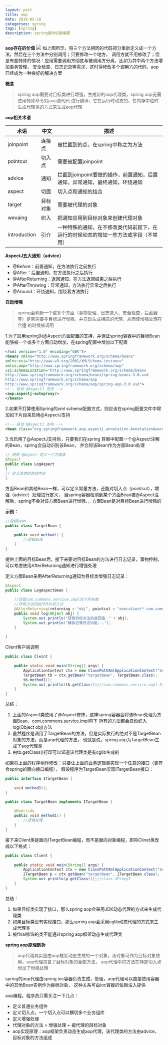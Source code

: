 ```yaml
---
layout: post
title: aop
date: 2018-05-18
categories: spring
tags: [spring]
description: spring面向切面编程
---
```


**aop存在的价值**
![](/images/aop.png)
如上图所示，将三个方法相同的代码部分重新定义成一个方法，然后在三个方法中分别调用；只要修改一个地方，
调用方就不用修改了；但是有些特殊的情况：应用需要调用方彻底与被调用方分离，比如为其中两个方法增加事务管理，
安全检查、日志记录等需求，这时得修改多个调用方的代码，aop已经成为一种良好的解决方案


**概念**
> spring aop需要对目标类进行增强，生成新的aop代理类，spring aop无需使用特殊命令对java源代码
进行编译，它在运行时动态的，在内存中临时生成代理类的方式来生成aop代理

**aop相关术语**<br/>

|术语|中文|描述|
|---|---|---|
|joinpoint|连接点|被拦截到的点，在spring中称之为方法|
|pointcut|切入点|需要被配置joinpoint|
|advice|通知|拦截到joinpoint要做的操作，前置通知，后置通知，异常通知，最终通知，环绕通知|
|aspect|切面|切入点和通知的结合|
|target|目标对象|需要被代理的对象|
|wevaing|织入|把通知应用到目标对象来创建代理对象|
|introduction|引介|一种特殊的通知，在不修改类代码前提下，在运行的时候动态的增加一些方法或字段（不常用）|

**AspectJ五大通知（advice）**
- @Before：前置通知，在方法执行之前执行
- @After：后置通知，在方法执行之后执行
- @AfterReturning：返回通知，在方法返回结果之后执行
- @AfterThrowing：异常通知，方法执行异常之后执行
- @Around：环绕通知，围绕着方法执行

**自动增强**
> spring会判断一个或多个方面（事物管理、日志录入、安全检查，拦截器等）是否需要多目标进行增强，并自动生成相应的代理，从而使增强处理在合适
的时候被调用

1.为了启用spring对@Aspect方面配置的支持，并保证spring容器中的目标Bean能够被一个或多个方面自动增加，在spring配置中增加以下配置
```xml
<?xml version="1.0" encoding="GBK"?> 
<beans xmlns="http://www.springframework.org/schema/beans"
xmlns:xsi="http://www.w3.org/2001/XMLSchema-instance"
xmlns:aop="http://www.springframework.org/schema/aop"
xsi:schemaLocation="http://www.springframework.org/schema/beans 
http://www.springframework.org/schema/beans/spring-beans-3.0.xsd 
http://www.springframework.org/schema/aop 
http://www.springframework.org/schema/aop/spring-aop-3.0.xsd"> 
<!-- 启动 @AspectJ 支持 -->
<aop:aspectj-autoproxy/> 
</beans>
```
2.如果不打算使用Spring的xml schema配置方式，则应该在spring配置文件中增加如下片段来启用@AspectJ支持
```xml
<!-- 启动 @AspectJ 支持 -->
<bean class="org.springframework.aop.aspectj.annotation.AnnotationAwareAspectJAutoProxyCreator"/>
```
3.当启用了@AspectJ支持后，只要我们在spring 容器中配置一个@Aspect注解的Bean，spring会自动识别该Bean，
并会将该Bean作为方面Bean处理
```java
// 使用 @Aspect 定义一个方面类
@Aspect 
public class LogAspect 
{ 
// 定义该类的其他内容
}
```
方面Bean和其他Bean一样，可以定义常量方法，还能对切入点（pointcut），增强（advice）处理进行定义，
当spring容器检测到某个方面Bean被@Aspect注解后，spring不会对该方面Bean进行增强，，方面Bean是对目标Bean进行增强的<br/>


**示例：**
```java
//目标Bean
public class TargetBean {
    
    public void method() {
        //逻辑处理
    }
}
```
提供上面的目标Bean后，接下来要对目标Bean的方法进行日志记录，事物控制，可以考虑使用AfterReturning通知进行增强处理<br/>

定义方面Bean采用AfterReturning通知为目标类增强日志记录：
```java
@Aspect
public class LogAspectBean {
    
    //匹配com.commons.service.impl包下所有类
    //所有方法的执行作为切入点
    @AfterReturning(returning = "obj", pointcut = "execution(* com.commons.service.impl.*.*(...))")
    public void log(Object obj) {
        System.out.println("获取目标方法的返回值：" + obj);
        System.out.println("模拟记录日志功能...");
    }
    
}
```
Client客户端调用
```java
public class Cleint {
    
    public static void main(String[] args) {
        ApplicationContext ctx = new ClassPathXmlApplicationContext("beam.xml");
        TargetBean tb = ctx.getBean("targetBean", TargetBean.class);
        tb.method1();
        System.out.println(tb.getClass());//com.commons.service.impl.TargetBean$$EnhancerByCGLIB$$290441d2
    }
}
```

总结：<br/>
1. 上面的Aspect类使用了@Aspect修饰，这样spring容器会将该Bean处理为方面Bean，com.commons.service.impl包下
所有的方法都会自动织入log(Object obj)方法
2. 虽然程序是调用了TargetBean的方法，但是实际执行的绝对不是TargetBean对象的方法，而是aop代理的方法，
也就是说，spring aop为TargetBean生成了aop代理类
3. 由tb.getClass()打印可以知道该代理类是有cglib生成的

如果将上面的程序稍作修改：只要让上面的业务逻辑类实现一个任意的接口（更符合spring的面向接口编程），
假设程序为TargetBean实现ITargetBean接口：
```java
public interface ITargetBean {
    
    void method1();
}

public class TargetBean implements ITargetBean {
    
    @Override
    public void method1() {
        //逻辑处理
    }
}
```
接下来Client类是面向ITargetBean编程，而不是面向对象编程，即将Clinet类改成以下格式：
```java
public class Client {
    
    public static void main(String[] args) {
        ApplicationContext ctx = new ClassPathXmlApplicationContext("bean.xml");
        ITargetBean p = ctx.getBean("targetBean", ITargetBean.class);
        System.out.println(p.getClass());//class $Proxy7
    }
}
```
总结：
1. 如果目标类实现了接口，那么spring aop会采用JDK动态代理的方式来生成代理类
2. 如果目标类没有实现接口，那么spring aop会采用cglib动态代理的方式来生成代理类
3. 被final修饰的类不能通过spring aop框架动态生成代理类

**spring aop原理剖析**
> aop代理其实是由aop框架动态生成的一个对象，该对象可作为目标对象使用，aop代理包含了目标对象的全部方法，
aop代理中的方法在特定切入点增加了增强处理

spring的aop代理由spring ioc容器负责生成，管理，aop代理可以直接使用容器中的其他Bean实例作为目标对象，
这种关系可由ioc容器的依赖注入提供<br/>

aop编程，程序员只需关注一下几点：
- 定义普通业务组件
- 定义切入点，一个切入点可以横切多个业务组件
- 定义增强处理
- 代理对象的方法 = 增强处理 + 被代理的目标对象
- aop实现原理：aop框架负责动态生成aop代理，该代理类的方法由advice，目标对象的方法组成


